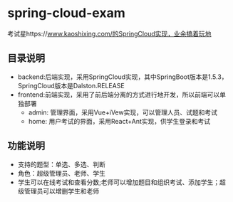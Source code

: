 # spring-cloud-exam
考试星https://www.kaoshixing.com/的SpringCloud实现，业余搞着玩地

## 目录说明
+ backend:后端实现，采用SpringCloud实现，其中SpringBoot版本是1.5.3，SpringCloud版本是Dalston.RELEASE
+ frontend:前端实现，采用了前后端分离的方式进行地开发，所以前端可以单独部署
  + admin: 管理界面，采用Vue+iVew实现，可以管理人员、试题和考试
  + home:  用户考试的界面，采用React+Ant实现，供学生登录和考试

## 功能说明

+ 支持的题型：单选、多选、判断
+ 角色：超级管理员、老师、学生
+ 学生可以在线考试和查看分数;老师可以增加题目和组织考试、添加学生；超级管理员可以增删学生和老师
